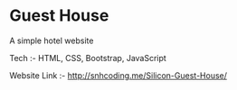 # Guest House
A simple hotel website

Tech :- HTML, CSS, Bootstrap, JavaScript

Website Link :-
http://snhcoding.me/Silicon-Guest-House/
